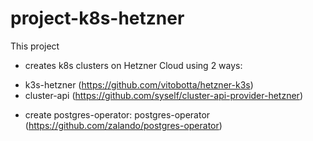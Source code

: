 # project-k8s-hetzner
This project 
- creates k8s clusters on Hetzner Cloud using 2 ways:
+ k3s-hetzner (https://github.com/vitobotta/hetzner-k3s)
+ cluster-api (https://github.com/syself/cluster-api-provider-hetzner)

- create postgres-operator:
postgres-operator (https://github.com/zalando/postgres-operator)
